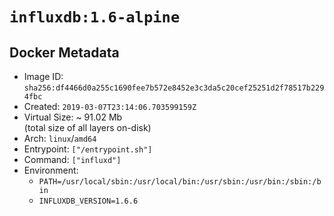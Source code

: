 # `influxdb:1.6-alpine`

## Docker Metadata

- Image ID: `sha256:df4466d0a255c1690fee7b572e8452e3c3da5c20cef25251d2f78517b2294fbc`
- Created: `2019-03-07T23:14:06.703599159Z`
- Virtual Size: ~ 91.02 Mb  
  (total size of all layers on-disk)
- Arch: `linux`/`amd64`
- Entrypoint: `["/entrypoint.sh"]`
- Command: `["influxd"]`
- Environment:
  - `PATH=/usr/local/sbin:/usr/local/bin:/usr/sbin:/usr/bin:/sbin:/bin`
  - `INFLUXDB_VERSION=1.6.6`
